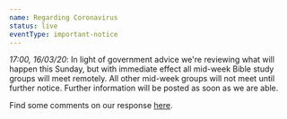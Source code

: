 ```yaml
---
name: Regarding Coronavirus
status: live 
eventType: important-notice
---
```

*17:00, 16/03/20*: In light of government advice we're reviewing what will happen this Sunday, but with immediate effect all mid-week Bible study groups will meet remotely. All other mid-week groups will not meet until further notice. Further information will be posted as soon as we are able.

Find some comments on our response [here](/covid19/).
